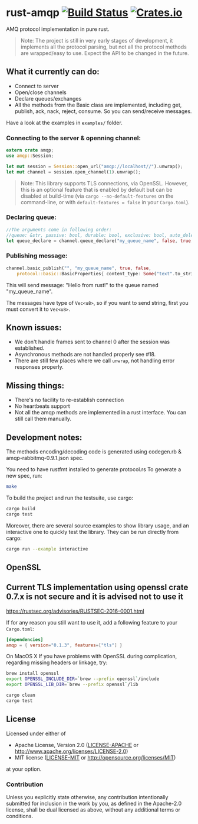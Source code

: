 # rust-amqp [![Build Status](https://travis-ci.org/Antti/rust-amqp.svg?branch=master)](https://travis-ci.org/Antti/rust-amqp) [![Crates.io](https://img.shields.io/crates/v/amqp.svg)](https://crates.io/crates/amqp)

AMQ protocol implementation in pure rust.

> Note:
> The project is still in very early stages of development,
> it implements all the protocol parsing, but not all the protocol methods are wrapped/easy to use.
> Expect the API to be changed in the future.

## What it currently can do:
* Connect to server
* Open/close channels
* Declare queues/exchanges
* All the methods from the Basic class are implemented, including get, publish, ack, nack, reject, consume. So you can send/receive messages.

Have a look at the examples in `examples/` folder.

### Connecting to the server & openning channel:

```rust
extern crate amqp;
use amqp::Session;

let mut session = Session::open_url("amqp://localhost//").unwrap();
let mut channel = session.open_channel(1).unwrap();
```

> Note: This library supports TLS connections, via OpenSSL.
> However, this is an optional feature that is enabled by default but can be disabled at build-time (via `cargo --no-default-features` on the command-line, or with `default-features = false` in your `Cargo.toml`).

### Declaring queue:
```rust
//The arguments come in following order:
//queue: &str, passive: bool, durable: bool, exclusive: bool, auto_delete: bool, nowait: bool, arguments: Table
let queue_declare = channel.queue_declare("my_queue_name", false, true, false, false, false, Table::new());
```

### Publishing message:
```rust
channel.basic_publish("", "my_queue_name", true, false,
    protocol::basic::BasicProperties{ content_type: Some("text".to_string()), ..Default::default()}, (b"Hello from rust!").to_vec());
```

This will send message: "Hello from rust!" to the queue named "my_queue_name".

The messages have type of `Vec<u8>`, so if you want to send string, first you must convert it to `Vec<u8>`.


## Known issues:

* We don't handle frames sent to channel 0 after the session was established.
* Asynchronous methods are not handled properly see #18.
* There are still few places where we call `unwrap`, not handling error responses properly.

## Missing things:

* There's no facility to re-establish connection
* No heartbeats support
* Not all the amqp methods are implemented in a rust interface. You can still call them manually.


## Development notes:

The methods encoding/decoding code is generated using codegen.rb & amqp-rabbitmq-0.9.1.json spec.

You need to have rustfmt installed to generate protocol.rs
To generate a new spec, run:

```sh
make
```

To build the project and run the testsuite, use cargo:

```sh
cargo build
cargo test
```

Moreover, there are several source examples to show library usage, and an interactive one to quickly test the library.
They can be run directly from cargo:

```sh
cargo run --example interactive
```

## OpenSSL

## Current TLS implementation using openssl crate 0.7.x is **not secure** and it is advised not to use it
https://rustsec.org/advisories/RUSTSEC-2016-0001.html

If for any reason you still want to use it, add a following feature to your `Cargo.toml`:
```toml
[dependencies]
amqp = { version="0.1.3", features=["tls"] }
```

On MacOS X If you have problems with OpenSSL during complication, regarding missing headers or linkage, try:

```sh
brew install openssl
export OPENSSL_INCLUDE_DIR=`brew --prefix openssl`/include
export OPENSSL_LIB_DIR=`brew --prefix openssl`/lib

cargo clean
cargo test
```

## License

Licensed under either of

 * Apache License, Version 2.0 ([LICENSE-APACHE](LICENSE-APACHE) or http://www.apache.org/licenses/LICENSE-2.0)
 * MIT license ([LICENSE-MIT](LICENSE-MIT) or http://opensource.org/licenses/MIT)

at your option.

### Contribution

Unless you explicitly state otherwise, any contribution intentionally submitted
for inclusion in the work by you, as defined in the Apache-2.0 license, shall be dual licensed as above, without any
additional terms or conditions.
